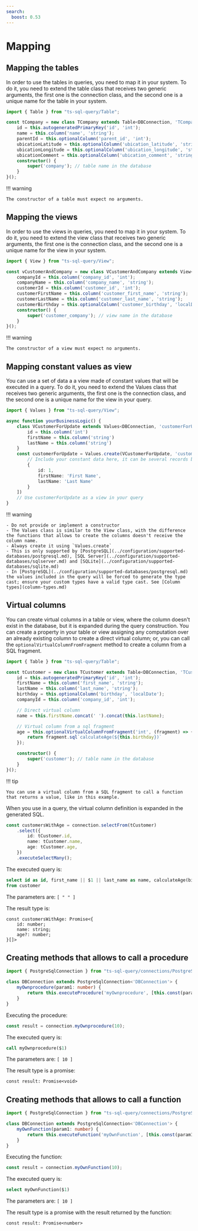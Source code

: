 ```yaml
---
search:
  boost: 0.53
---
```

# Mapping

## Mapping the tables

In order to use the tables in queries, you need to map it in your system. To do it, you need to extend the table class that receives two generic arguments, the first one is the connection class, and the second one is a unique name for the table in your system.

```ts
import { Table } from "ts-sql-query/Table";

const tCompany = new class TCompany extends Table<DBConnection, 'TCompany'> {
    id = this.autogeneratedPrimaryKey('id', 'int');
    name = this.column('name', 'string');
    parentId = this.optionalColumn('parent_id', 'int');
    ubicationLatitude = this.optionalColumn('ubication_latitude', 'string');
    ubicationLongitude = this.optionalColumn('ubication_longitude', 'string');
    ubicationComment = this.optionalColumn('ubication_comment', 'string');
    constructor() {
        super('company'); // table name in the database
    }
}();
```

!!! warning

    The constructor of a table must expect no arguments.

## Mapping the views

In order to use the views in queries, you need to map it in your system. To do it, you need to extend the view class that receives two generic arguments, the first one is the connection class, and the second one is a unique name for the view in your system.

```ts
import { View } from "ts-sql-query/View";

const vCustomerAndCompany = new class VCustomerAndCompany extends View<DBConnection, 'VCustomerAndCompany'> {
    companyId = this.column('company_id', 'int');
    companyName = this.column('company_name', 'string');
    customerId = this.column('customer_id', 'int');
    customerFirstName = this.column('customer_first_name', 'string');
    customerLastName = this.column('customer_last_name', 'string');
    customerBirthday = this.optionalColumn('customer_birthday', 'localDate');
    constructor() {
        super('customer_company'); // view name in the database
    }
}();
```

!!! warning

    The constructor of a view must expect no arguments.

## Mapping constant values as view

You can use a set of data a a view made of constant values that will be executed in a query. To do it, you need to extend the Values class that receives two generic arguments, the first one is the connection class, and the second one is a unique name for the view in your query.

```ts
import { Values } from "ts-sql-query/View";

async function yourBusinessLogic() {
    class VCustomerForUpdate extends Values<DBConnection, 'customerForUpdate'> {
        id = this.column('int')
        firstName = this.column('string')
        lastName = this.column('string')
    }
    const customerForUpdate = Values.create(VCustomerForUpdate, 'customerForUpdate', [
        // Include your constant data here, it can be several records but must contains at least one.
        { 
            id: 1,
            firstName: 'First Name',
            lastName: 'Last Name'
        }
    ])
    // Use customerForUpdate as a view in your query
}
```

!!! warning

    - Do not provide or implement a constructor
    - The Values class is similar to the View class, with the difference the functions that allows to create the columns doesn't receive the column name.
    - Always create it using `Values.create`
    - This is only supported by [PostgreSQL](../configuration/supported-databases/postgresql.md), [SQL Server](../configuration/supported-databases/sqlserver.md) and [SQLite](../configuration/supported-databases/sqlite.md)
    - In [PostgreSQL](../configuration/supported-databases/postgresql.md) the values included in the query will be forced to generate the type cast; ensure your custom types have a valid type cast. See [Column types](column-types.md)

## Virtual columns

You can create virtual columns in a table or view, where the column doesn't exist in the database, but it is expanded during the query construction. You can create a property in your table or view assigning any computation over an already existing column to create a direct virtual column; or, you can call the `optionalVirtualColumnFromFragment` method to create a column from a SQL fragment.

```ts
import { Table } from "ts-sql-query/Table";

const tCustomer = new class TCustomer extends Table<DBConnection, 'TCustomer'> {
    id = this.autogeneratedPrimaryKey('id', 'int');
    firstName = this.column('first_name', 'string');
    lastName = this.column('last_name', 'string');
    birthday = this.optionalColumn('birthday', 'localDate');
    companyId = this.column('company_id', 'int');

    // Direct virtual column
    name = this.firstName.concat(' ').concat(this.lastName);

    // Virtual column from a sql fragment
    age = this.optionalVirtualColumnFromFragment('int', (fragment) => {
        return fragment.sql`calculateAge(${this.birthday})`
    });

    constructor() {
        super('customer'); // table name in the database
    }
}();
```

!!! tip

    You can use a virtual column from a SQL fragment to call a function that returns a value, like in this example.

When you use in a query, the virtual column definition is expanded in the generated SQL.

```ts
const customersWithAge = connection.selectFrom(tCustomer)
    .select({
        id: tCustomer.id,
        name: tCustomer.name,
        age: tCustomer.age,
    })
    .executeSelectMany();
```

The executed query is:
```sql
select id as id, first_name || $1 || last_name as name, calculateAge(birthday) as age 
from customer
```

The parameters are: `[ " " ]`

The result type is:
```tsx
const customersWithAge: Promise<{
    id: number;
    name: string;
    age?: number;
}[]>
```

## Creating methods that allows to call a procedure

```ts
import { PostgreSqlConnection } from "ts-sql-query/connections/PostgreSqlConnection";

class DBConnection extends PostgreSqlConnection<'DBConnection'> { 
    myOwnprocedure(param1: number) {
        return this.executeProcedure('myOwnprocedure', [this.const(param1, 'int')]);
    }
}
```

Executing the procedure:
```ts
const result = connection.myOwnprocedure(10);
```

The executed query is:
```sql
call myOwnprocedure($1)
```

The parameters are: `[ 10 ]`

The result type is a promise:
```tsx
const result: Promise<void>
```

## Creating methods that allows to call a function

```ts
import { PostgreSqlConnection } from "ts-sql-query/connections/PostgreSqlConnection";

class DBConnection extends PostgreSqlConnection<'DBConnection'> { 
    myOwnFunction(param1: number) {
        return this.executeFunction('myOwnFunction', [this.const(param1, 'int')], 'int', 'required');
    }
}
```

Executing the function:
```ts
const result = connection.myOwnFunction(10);
```

The executed query is:
```sql
select myOwnFunction($1)
```

The parameters are: `[ 10 ]`

The result type is a promise with the result returned by the function:
```tsx
const result: Promise<number>
```

